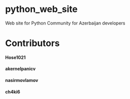 # python_web_site
Web site for Python Community for Azerbaijan developers

# Contributors

#### Hose1021
#### akernelpanicv
#### nasirmovlamov
#### ch4ki6